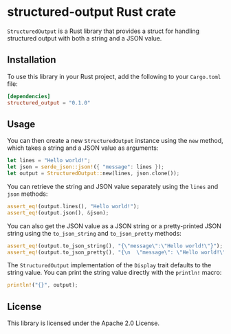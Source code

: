 # structured-output Rust crate

`StructuredOutput` is a Rust library that provides a struct for handling structured output with both a string and a JSON value.

## Installation

To use this library in your Rust project, add the following to your `Cargo.toml` file:

```toml
[dependencies]
structured_output = "0.1.0"
```

## Usage

You can then create a new `StructuredOutput` instance using the `new` method, which takes a string and a JSON value as arguments:

```rust
let lines = "Hello world!";
let json = serde_json::json!({ "message": lines });
let output = StructuredOutput::new(lines, json.clone());
```

You can retrieve the string and JSON value separately using the `lines` and `json` methods:

```rust
assert_eq!(output.lines(), "Hello world!");
assert_eq!(output.json(), &json);
```

You can also get the JSON value as a JSON string or a pretty-printed JSON string using the `to_json_string` and `to_json_pretty` methods:

```rust
assert_eq!(output.to_json_string(), "{\"message\":\"Hello world!\"}");
assert_eq!(output.to_json_pretty(), "{\n  \"message\": \"Hello world!\"\n}");
```

The `StructuredOutput` implementation of the `Display` trait defaults to the string value. You can print the string value directly with the `println!` macro:

```rust
println!("{}", output);
```

## License

This library is licensed under the Apache 2.0 License.